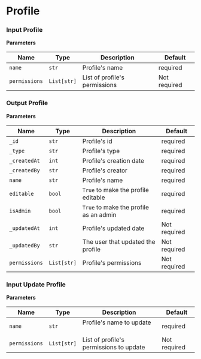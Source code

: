 # Profile


### Input Profile

**Parameters**


| Name                 | Type                             | Description                                    | Default             |
|----------------------|-----------------------           |------------------------------------------------|---------------------|
| ```name```           | ```str```                        | Profile's name                                 | required            |
| ```permissions```    | ```List[str]```                  | List of profile's permissions                  | Not required        |


### Output Profile

**Parameters**

| Name                 | Type                             | Description                                    | Default             |
|----------------------|-----------------------           |------------------------------------------------|---------------------|
| ```_id```      | ```str```                        | Profile's id                    | required            |
| ```_type```    | ```str```                        | Profile's type                       |  required        |             
| ```_createdAt```         | ```int```                        | Profile's creation date                             | required            |
| ```_createdBy```      | ```str```                        | Profile's creator                            | required            |
| ```name```    | ```str```                        | Profile's name                     | required        |             
| ```editable```    | ```bool```                        | ```True``` to make the profile editable                       |  required        |             
| ```isAdmin```    | ```bool```                        | ```True``` to make the profile as an admin                    | required        |             
| ```_updatedAt```    | ```int```                        | Profile's updated date                        | Not required        |             
| ```_updatedBy```    | ```str```                        | The user that updated the profile                       | Not required        |             
| ```permissions```    | ```List[str]```                        | Profile's permissions                        | Not required        |             


### Input Update Profile

**Parameters**


| Name                 | Type                             | Description                                    | Default             |
|----------------------|-----------------------           |------------------------------------------------|---------------------|
| ```name```           | ```str```                        | Profile's name  to update                               | required            |
| ```permissions```    | ```List[str]```                  | List of profile's permissions to update                  | Not required        |